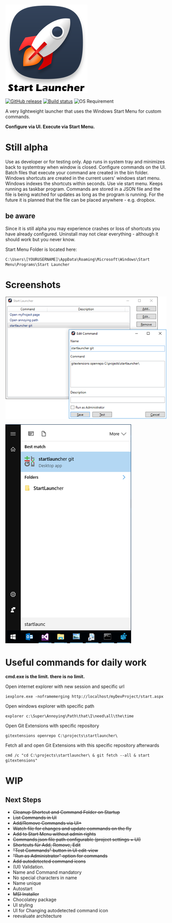 ![icon](https://github.com/matthiaslischka/StartLauncher/blob/master/startLauncher.png?raw=true)

[![GitHub release](https://img.shields.io/github/release/matthiaslischka/StartLauncher.svg)](https://github.com/matthiaslischka/StartLauncher/releases/latest)
[![Build status](https://ci.appveyor.com/api/projects/status/qy1io2k9kt00be3p?svg=true)](https://ci.appveyor.com/project/matthiaslischka/startlauncher)
![OS Requirement](https://img.shields.io/badge/OS-Windows-blue.svg)

A very lightweight launcher that uses the Windows Start Menu for custom commands.

**Configure via UI. Execute via Start Menu.**

# Still alpha
Use as developer or for testing only. App runs in system tray and minimizes back to systemtray when window is closed. Configure commands on the UI. Batch files that execute your command are created in the bin folder. Windows shortcuts are created in the current users' windows start menu. Windows indexes the shortcuts within seconds. Use vie start menu. Keeps running as taskbar program. Commands are stored in a JSON file and the file is being watched for updates as long as the program is running. For the future it is planned that the file can be placed anywhere - e.g. dropbox.
## be aware
Since it is still alpha you may experience crashes or loss of shortcuts you have already configured. Uninstall may not clear everything - although it should work but you never know.

Start Menu Folder is located here:
```
C:\Users\[YOURUSERNAME]\AppData\Roaming\Microsoft\Windows\Start Menu\Programs\Start Launcher
```
# Screenshots
![screenshot program](screenshot.png?raw=true)


![screenshot start menu](startmenu.png?raw=true)
# Useful commands for daily work
**cmd.exe is the limit. there is no limit.**

Open internet explorer with new session and specific url
```
iexplore.exe -noframemerging http://localhost/myDevProject/start.aspx
```
Open windows explorer with specific path
```
explorer c:\Super\Annoying\Path\that\I\need\all\the\time
```
Open Git Extensions with specific repository
```
gitextensions openrepo C:\projects\startlauncher\
```
Fetch all and open Git Extensions with this specific repository afterwards
```
cmd /c "cd C:\projects\startlauncher\ & git fetch --all & start gitextensions"
```
# WIP

## Next Steps
* ~~Cleanup Shortcut and Command Folder on Startup~~
* ~~List Commands in UI~~
* ~~Add/Remove Commands via UI*~~
* ~~Watch file for changes and update commands on the fly~~
* ~~Add to Start Menu without admin rights~~
* ~~Commands.json file path configurable (project settings + UI)~~
* ~~Shortcuts für Add, Remove, Edit~~
* ~~"Test Commands" button in UI edit-view~~
* ~~"Run as Administrator" option for commands~~
* ~~Add autodetected command icons~~
* (UI) Validation.
 * Name and Command mandatory
 * No special characters in name
 * Name unique
* Autostart
* ~~MSI Installer~~
* Chocolatey package
* UI styling
* UI for Changing autodetected command icon
* reevaluate architecture
